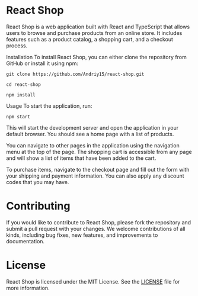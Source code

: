 # React Shop
React Shop is a web application built with React and TypeScript that allows users to browse and purchase products from an online store. It includes features such as a product catalog, a shopping cart, and a checkout process.

Installation
To install React Shop, you can either clone the repository from GitHub or install it using npm:


`git clone https://github.com/Andriy15/react-shop.git`

`cd react-shop`

`npm install`


Usage
To start the application, run:



`npm start`

This will start the development server and open the application in your default browser. You should see a home page with a list of products.

You can navigate to other pages in the application using the navigation menu at the top of the page. The shopping cart is accessible from any page and will show a list of items that have been added to the cart.

To purchase items, navigate to the checkout page and fill out the form with your shipping and payment information. You can also apply any discount codes that you may have.

# Contributing
If you would like to contribute to React Shop, please fork the repository and submit a pull request with your changes. We welcome contributions of all kinds, including bug fixes, new features, and improvements to documentation.

# License
React Shop is licensed under the MIT License. See the [LICENSE](https) file for more information.
